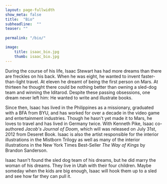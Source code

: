 ```yaml
---
layout: page-fullwidth
show_meta: false
title:  "Bio"
subheadline:  ""
teaser: ""
   
permalink: "/bio/"

image:
    title: isaac_bio.jpg
    thumb: isaac_bio.jpg
---
```

During the course of his life, Isaac Stewart has had more dreams than there are freckles on his back. When he was eight, he wanted to invent faster-than-light travel. At eleven he dreamt of being the first person on Mars. At thirteen he thought there could be nothing better than owning a sled-dog team and winning the Iditarod. Despite these passing obsessions, one dream never left him: He wanted to write and illustrate books.

Since then, Isaac has lived in the Philippines as a missionary, graduated with a BFA from BYU, and has worked for over a decade in the video game and entertainment industries. Though he hasn't yet made it to Mars, he loves to travel and has lived in Germany twice. With Kenneth Pike, Isaac co-authored _Jacob's Journal of Doom_, which will was released on July 31st, 2012 from Deseret Book. Isaac is also the artist responsible for the interior illustrations in the Mistborn Trilogy as well as many of the interior illustrations in the New York Times Best-Seller _The Way of Kings_ by Brandon Sanderson.

Isaac hasn't found the sled dog team of his dreams, but he did marry the woman of his dreams. They live in Utah with their four children. Maybe someday when the kids are big enough, Isaac will hook them up to a sled and see how far they can pull it.

